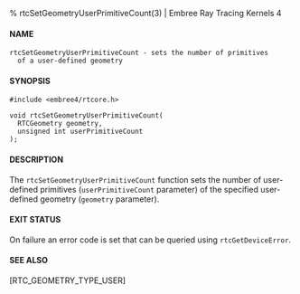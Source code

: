 % rtcSetGeometryUserPrimitiveCount(3) | Embree Ray Tracing Kernels 4

#### NAME

    rtcSetGeometryUserPrimitiveCount - sets the number of primitives
      of a user-defined geometry

#### SYNOPSIS

    #include <embree4/rtcore.h>

    void rtcSetGeometryUserPrimitiveCount(
      RTCGeometry geometry,
      unsigned int userPrimitiveCount
    );

#### DESCRIPTION

The `rtcSetGeometryUserPrimitiveCount` function sets the number of
user-defined primitives (`userPrimitiveCount` parameter) of the
specified user-defined geometry (`geometry` parameter).

#### EXIT STATUS

On failure an error code is set that can be queried using
`rtcGetDeviceError`.

#### SEE ALSO

[RTC_GEOMETRY_TYPE_USER]
